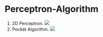 # Perceptron-Algorithm
1. 2D Perceptron.
![](https://i.imgur.com/Hb2PN5R.png)
2. Pocket Algorithm. 
![](https://i.imgur.com/PXH5Vzj.png)


